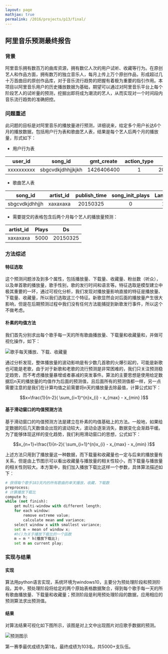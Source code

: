```yaml
---
layout: page
mathjax: true
permalink: /2016/projects/p13/final/
---
```


## 阿里音乐预测最终报告

### 背景

阿里音乐拥有数百万的曲库资源，拥有数亿人次的用户试听、收藏等行为。在原创艺人和作品方面，拥有数万的独立音乐人，每月上传上万个原创作品，形成超过几十万首曲目的原创作品库，对于音乐流行趋势的把握有着极为重要的指引作用。本项目以阿里音乐用户的历史播放数据为基础，期望可以通过对阿里音乐平台上每个阶段艺人的试听量的预测，挖掘出即将成为潮流的艺人，从而实现对一个时间段内音乐流行趋势的准确把控。

### 问题重述

此问题的目标是对阿里音乐的播放量进行预测，详细说来，给定多个用户长达6个月的播放数据，包括用户行为表和歌曲艺人表，结果是每个艺人后两个月的播放量，形式如下：

- 用户行为表

| user_id   |   song_id   |  gmt_create |    action_type   |    Ds   |
|----------|:-------------:|:-------------:|:-------------:|:------:|
|xxxxxxxxxx|sbgcvdkjdhhjjkjkh|1426406400|1|20150315|


- 歌曲艺人表

|song_id|artist_id|publish_time|song_init_plays|Language|Gender|
|----------|:-------------:|:-------------:|:-------------:|:-------------:|------:|
|sbgcvdkjdhhjjh|xaxaxaxa|20150325|0|100|1|

- 需要提交的表格包含后两个月每个艺人的播放量预测：

| artist_id   |   Plays  |    Ds   |
|----------|:-------------:|:------:|
|xaxaxaxa|5000|20150325|

### 方法综述

#### 特征选取

这个预测问题涉及到多个属性，包括播放量、下载量、收藏量、粉丝数（听众），以及单首歌的播放量，歌手性别，歌的发行时间和语言等。特征选取是模型建立中极其重要的一环，通过可视化分析，我们发现对播放量影响直接的特征是播放量、下载量、收藏量，所以我们选取这三个特征。新歌显然会对后面的播放量产生很大影响，但是在后期预测过程中我们没有任何方法能捕捉到新歌发行事件，所以这个不做考虑。

#### 朴素的均值方法

我们首先分别求出每个歌手每一天的所有歌曲播放量、下载量和收藏量和，并做可视化操作，如下：

![歌手每天播放、下载、收藏量](http://ww1.sinaimg.cn/large/9bcfe727jw1f5nei8w97yj20m80gogow.jpg)

通过分析发现，整体播放量的波动影响是有少数几首歌的火爆引起的，可能是新歌也可能是老歌，由于对于新歌和老歌的流行预测是非常困难的，我们只关注预测稳定趋势，而不考虑播放量暴增或者暴减的突发事件。算法的主要思想是使用给定数据后n天的播放量的均值作为后面的预测值，且后面所有的预测值都一样，另一点需要注意的是我们在计算均值之前需要将n天的播放量去除最值，计算公式如下：

$$x=\frac{1}{n-2}( \sum_{i=1}^{n}x_{i} - x_{max} - x_{min} )$$

#### 基于滑动窗口的均值预测方法

基于滑动窗口的均值预测方法是建立在朴素的均值基础上的方法。一般地，如果给定数据的后几天数值会出现的波动较大，波动会逐渐消失，数据变化会渐趋平缓。为了能够体现这样的变化趋势，我们利用滑动窗口的思想，公式如下：

$$x_{n+1}=\frac{1}{n-2}( \sum_{i=1}^{n}x_{i} - x_{max} - x_{min} )$$

上述方法只用到了播放量这一种数据，而下载量和收藏量也一定与后来的播放量有关系，但是由上节图示可以看出收藏量与播放量的相关性较小，而下载量与播放量的相关性则较大。本方案中，我们加入播放下载比这样一个参数，具体算法描述如下：

```python
# 获得每个歌手183天内的所有歌曲的单天播放，收藏，下载数
preprocess;
# 计算播放下载比
compute h;
while (not finish):
    get multi-window with different length;
    for each window:
    	remove extreme value;
    	calculate mean and variance;
    select window x with smallest variance;
    set m = mean of window x;
    #h()为关于播放下载比的一个函数
    m = m * h(播放下载比);
    set m as current play;
```

### 实现与结果

#### 实现

算法用python语言实现，系统环境为windows10，主要分为预处理阶段和预测阶段。其中，预处理阶段将给定的两个原始表格数据聚合，得到每个歌手每一天的所有歌曲播放量、下载量和收藏量；预测阶段是利用预处理阶段的数据，应用相应的预测算法求出预测值。

#### 结果

对算法结果可视化如下图所示，该图是对上文中出现图片对应歌手数据的预测。

![预测图示](http://ww2.sinaimg.cn/large/9bcfe727jw1f5nim80bglj20m80go755.jpg)

第一赛季最优成绩为第1名，最终成绩为103名，共5000+支队伍。
